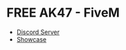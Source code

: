 # FREE AK47 - FiveM

- [Discord Server](https://discord.gg/ak-47)
- [Showcase](https://youtu.be/PrniWsCfTwc)

<br>

<p align=center><https://cdn.discordapp.com/attachments/1229787396665774131/1229895317198077992/image.png?ex=66315845&is=661ee345&hm=28365260df3758dd9db4732ceecc2c6127d84c536cd3c6788a932ccbeba4c22e&></p>


<br>
